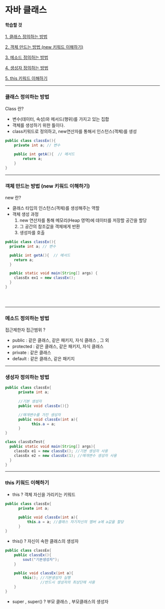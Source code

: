 # 자바 클래스


#### 학습할 것

[1. 클래스 정의하는 방법](#클래스-정의하는-방법)

[2. 객체 만드는 방법 (new 키워드 이해하기)](#객체-만드는-방법-new-키워드-이해하기)

[3. 메소드 정의하는 방법](#메소드-정의하는-방법)

[4. 생성자 정의하는 방법](#생성자-정의하는-방법)

[5. this 키워드 이해하기](#this-키워드-이해하기)

---
### 클래스 정의하는 방법
Class 란?
- 변수(데이터, 속성)와 메서드(행위)를 가지고 있는 집합
- 객체를 생성하기 위한 틀이다.
- class키워드로 정의하고, new연산자를 통해서 인스턴스(객체)를 생성

```java
public class classEx(){
    private int a; // 변수
    
    public int getA(){  // 메서드
        return a;
    }
}
```

---
### 객체 만드는 방법 (new 키워드 이해하기)
new 란? 
- 클래스 타입의 인스턴스(객체)를 생성해주는 역할
- 객체 생성 과정
  1. new 연산자를 통해 메모리(Heap 영역)에 데이터를 저장할 공간을 할당
  2. 그 공간의 참조값을 객체에게 반환
  3. 생성자를 호출

```java
public class classEx(){
  private int a; // 변수

  public int getA(){  // 메서드
    return a;
  }

  public static void main(String[] args) {
    classEx ex1 = new classEx();
  }
}


        
```

---
### 메소드 정의하는 방법
접근제한자 접근범위 ?
  - public    : 같은 클래스, 같은 패키지, 자식 클래스 , 그 외
  - protected : 같은 클래스, 같은 패키지, 자식 클래스
  - private   : 같은 클래스
  - default   : 같은 클래스, 같은 패키지


---
### 생성자 정의하는 방법
```java
public class classEx{
      private int a;
      
      //기본 생성자
      public void classEx(){}

      //매개변수를 가진 생성자
      public void classEx(int a){
            this.a = a;
      }
}
```
```java
class classExTest{
  public static void main(String[] args){
    classEx e1 = new classEx(); //기본 생성자 사용
    classEx e2 = new classEx(1); //매개변수 생성자 사용
  }
}
```

---
### this 키워드 이해하기
+ this ? 객체 자신을 가리키는 키워드
```java
public class classEx{
      private int a;
      
      public void classEx(int a){
          this.a = a; //클래스 자기자신의 멤버 a에 a값을 할당
      }
}
```   
+ this() ? 자신이 속한 클래스의 생성자
```java
public class classEx{
    public classEx(){
        sout("기본생성자");    
    }
    
    public void classEx(int a){
        this(); //기본생성자 실행 
                //반드시 생성자의 최상단에 사용
    }
}
```   
+ super , super() ? 부모 클래스 , 부모클래스의 생성자 
